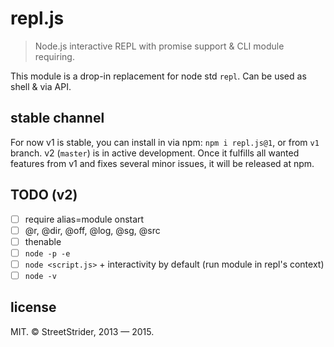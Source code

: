 # repl.js
> Node.js interactive REPL with promise support & CLI module requiring.

This module is a drop-in replacement for node std `repl`. Can be used as shell & via API.

## stable channel
For now v1 is stable, you can install in via npm: `npm i repl.js@1`, or from `v1` branch.
v2 (`master`) is in active development. Once it fulfills all wanted features from v1 and fixes several minor issues, it will be released at npm.

## TODO (v2)
* [ ] require alias=module onstart
* [ ] @r, @dir, @off, @log, @sg, @src
* [ ] thenable
* [ ] `node -p -e`
* [ ] `node <script.js>` + interactivity by default (run module in repl's context)
* [ ] `node -v`

## license
MIT.
© StreetStrider, 2013 — 2015.
